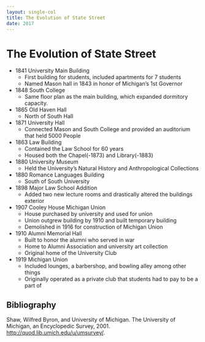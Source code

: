 ```yaml
---
layout: single-col
title: The Evolution of State Street
date: 2017
---
```


# The Evolution of State Street

- 1841 University Main Building
  - First building for students, included apartments for 7 students
  - Named Mason hall in 1843 in honor of Michigan’s 1st Governor
- 1848 South College
  - Same floor plan as the main building, which expanded dormitory capacity.
- 1865 Old Haven Hall
  - North of South Hall
- 1871 University Hall
  - Connected Mason and South College and provided an auditorium that held 5000 People
- 1863 Law Building
  - Contained the Law School for 60 years
  - Housed both the Chapel(-1873) and Library(-1883)
- 1880 University Museum
  - Held the University’s Natural History and Anthropological Collections
- 1880 Romance Languages Building
  - South of South University
- 1898 Major Law School Addition
  - Added two new lecture rooms and drastically altered the buildings exterior
- 1907 Cooley House Michigan Union
  - House purchased by university and used for union
  - Union outgrew building by 1910 and built temporary building
  - Demolished in 1916 for construction of Michigan Union
- 1910 Alumni Memorial Hall
  - Built to honor the alumni who served in war
  - Home to Alumni Association and university art collection
  - Original home of the University Club
- 1919 Michigan Union
  - Included lounges, a barbershop, and bowling alley among other things
  - Originally operated as a private club that students had to pay to be a part of

## Bibliography

Shaw, Wilfred Byron, and University of Michigan. The University of Michigan, an Encyclopedic Survey, 2001. http://quod.lib.umich.edu/u/umsurvey/.
